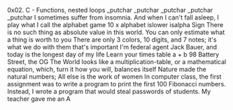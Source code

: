 0x02. C - Functions, nested loops
_putchar
_putchar
_putchar
_putchar
_putchar
I sometimes suffer from insomnia. And when I can't fall asleep, I play what I call the alphabet game
10 x alphabet
islower
isalpha
Sign
There is no such thing as absolute value in this world. You can only estimate what a thing is worth to you
There are only 3 colors, 10 digits, and 7 notes; it's what we do with them that's important
I'm federal agent Jack Bauer, and today is the longest day of my life
Learn your times table
a + b
98 Battery Street, the OG
The World looks like a multiplication-table, or a mathematical equation, which, turn it how you will, balances itself
Nature made the natural numbers; All else is the work of women
In computer class, the first assignment was to write a program to print the first 100 Fibonacci numbers. Instead, I wrote a program that would steal passwords of students. My teacher gave me an A
